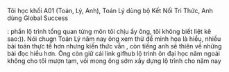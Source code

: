 Tôi học khối A01 (Toán, Lý, Anh),  Toán Lý dùng bộ Kết Nối Tri Thức, Anh dùng Global Success

:
phần lộ trình tổng quan từng môn tôi chịu ấy ông, tôi không biết liệt kê sao:)). Nói chugn Toán Lý năm nay ông xem thử để minh họa là hiểu, nhiều bài toán thực tế hơn nhưng kiến thức vẫn , còn tiếng anh sẽ thiên về những bài đọc hiểu hơn. Ông còn giữ cái link gifhub lộ trình ôn đại học năm ngoái không cho tôi mượn tạm, vói mong ông sớm xây dựng lộ trình cho năm nay